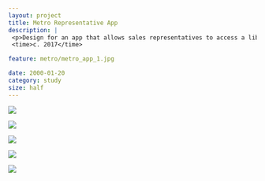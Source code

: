 ```yaml
---
layout: project
title: Metro Representative App
description: |
 <p>Design for an app that allows sales representatives to access a library of information about their product line at any time—images, manuals, warranties, competitors, etc.</p>
 <time>c. 2017</time>

feature: metro/metro_app_1.jpg

date: 2000-01-20
category: study
size: half
---
```


![]({{site.project_img_path}}metro/metro_app_2.jpg)

![]({{site.project_img_path}}metro/metro_app_3.jpg)

![]({{site.project_img_path}}metro/metro_app_4.jpg)

![]({{site.project_img_path}}metro/metro_app_5.jpg)

![]({{site.project_img_path}}metro/metro_app_6.jpg)
